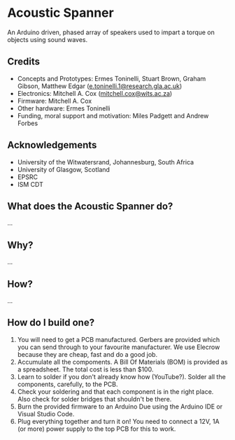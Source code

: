 # Acoustic Spanner
An Arduino driven, phased array of speakers used to impart a torque on objects using sound waves.

## Credits
* Concepts and Prototypes: Ermes Toninelli, Stuart Brown, Graham Gibson, Matthew Edgar (e.toninelli.1@research.gla.ac.uk)
* Electronics: Mitchell A. Cox (mitchell.cox@wits.ac.za)
* Firmware: Mitchell A. Cox
* Other hardware: Ermes Toninelli
* Funding, moral support and motivation: Miles Padgett and Andrew Forbes

## Acknowledgements
* University of the Witwatersrand, Johannesburg, South Africa
* University of Glasgow, Scotland
* EPSRC
* ISM CDT

## What does the Acoustic Spanner do?

...

## Why?

...

## How?

...

## How do I build one?

1. You will need to get a PCB manufactured. Gerbers are provided which you can send through to your favourite manufacturer. We use Elecrow because they are cheap, fast and do a good job.
2. Accumulate all the compoments. A Bill Of Materials (BOM) is provided as a spreadsheet. The total cost is less than $100.
3. Learn to solder if you don't already know how (YouTube?). Solder all the components, carefully, to the PCB. 
4. Check your soldering and that each component is in the right place. Also check for solder bridges that shouldn't be there.
5. Burn the provided firmware to an Arduino Due using the Arduino IDE or Visual Studio Code.
6. Plug everything together and turn it on! You need to connect a 12V, 1A (or more) power supply to the top PCB for this to work.